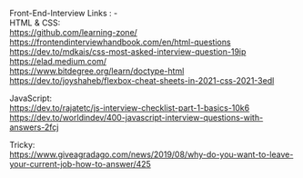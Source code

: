 Front-End-Interview Links : - <br>
HTML & CSS: <br>
https://github.com/learning-zone/ <br>
https://frontendinterviewhandbook.com/en/html-questions <br>
https://dev.to/mdkais/css-most-asked-interview-question-19ip <br>
https://elad.medium.com/ <br>
https://www.bitdegree.org/learn/doctype-html <br>
https://dev.to/joyshaheb/flexbox-cheat-sheets-in-2021-css-2021-3edl <br>

JavaScript: <br>
https://dev.to/rajatetc/js-interview-checklist-part-1-basics-10k6 <br>
https://dev.to/worldindev/400-javascript-interview-questions-with-answers-2fcj <br>

Tricky:<br>
https://www.giveagradago.com/news/2019/08/why-do-you-want-to-leave-your-current-job-how-to-answer/425 <br>
